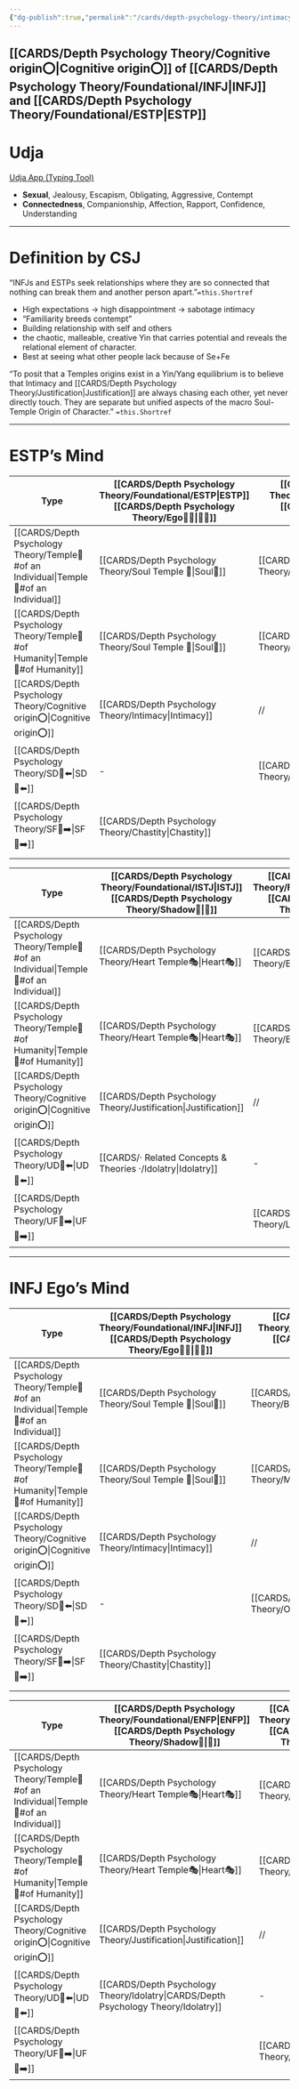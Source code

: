 ```yaml
---
{"dg-publish":true,"permalink":"/cards/depth-psychology-theory/intimacy/","created":"2022-12-31T17:35:54.658+01:00","updated":"2023-05-23T14:51:51.064+02:00"}
---
```


[[CARDS/Depth Psychology Theory/Cognitive origin⭕\|Cognitive origin⭕]] of [[CARDS/Depth Psychology Theory/Foundational/INFJ\|INFJ]] and [[CARDS/Depth Psychology Theory/Foundational/ESTP\|ESTP]] 
---
# Udja
[Udja App (Typing Tool)](https://www.udja.app/#/)
- **Sexual**, Jealousy, Escapism, Obligating, Aggressive, Contempt
- **Connectedness**, Companionship, Affection, Rapport, Confidence, Understanding
---
# Definition by CSJ

<div class="transclusion internal-embed is-loaded"><div class="markdown-embed">



“INFJs and ESTPs seek relationships where they are so connected that nothing can break them and another person apart.”`=this.Shortref` 

</div></div>

- High expectations → high disappointment → sabotage intimacy 
- “Familiarity breeds contempt”
- Building relationship with self and others 
- the chaotic, malleable, creative Yin that carries potential and reveals the relational element of character.
- Best at seeing what other people lack because of Se+Fe

<div class="transclusion internal-embed is-loaded"><div class="markdown-embed">



“To posit that a Temples origins exist in a Yin/Yang equilibrium is to believe that Intimacy and [[CARDS/Depth Psychology Theory/Justification\|Justification]] are always chasing each other, yet never directly touch. They are separate but unified aspects of the macro Soul-Temple Origin of Character.” `=this.Shortref` 

</div></div>

---
# ESTP’s Mind 

| Type             | [[CARDS/Depth Psychology Theory/Foundational/ESTP\|ESTP]]  [[CARDS/Depth Psychology Theory/Ego🙋‍♂️\|🙋‍♂️]] | [[CARDS/Depth Psychology Theory/Foundational/INFJ\|INFJ]]  [[CARDS/Depth Psychology Theory/Sub🤸\|🤸]] |
| -------------------- | ---------------------------- | -------------------------- |
| [[CARDS/Depth Psychology Theory/Temple🙏#of an Individual\|Temple🙏#of an Individual]]       | [[CARDS/Depth Psychology Theory/Soul Temple 👥\|Soul👥]]| [[CARDS/Depth Psychology Theory/Body Temple 🌳\|Mind⚒️]] |
| [[CARDS/Depth Psychology Theory/Temple🙏#of Humanity\|Temple🙏#of Humanity]]| [[CARDS/Depth Psychology Theory/Soul Temple 👥\|Soul👥]] | [[CARDS/Depth Psychology Theory/Mind Temple ⚒️\|Mind⚒️]] |
| [[CARDS/Depth Psychology Theory/Cognitive origin⭕\|Cognitive origin⭕]] | [[CARDS/Depth Psychology Theory/Intimacy\|Intimacy]]      | //                         |
| [[CARDS/Depth Psychology Theory/SD🤸⬅️\|SD🤸⬅️]]               |              -                | [[CARDS/Depth Psychology Theory/Objectification\|Objectification]]              |
| [[CARDS/Depth Psychology Theory/SF🤸➡️\|SF🤸➡️]]               |      [[CARDS/Depth Psychology Theory/Chastity\|Chastity]]           |           |
|                      |                              |                            |

| Type             | [[CARDS/Depth Psychology Theory/Foundational/ISTJ\|ISTJ]][[CARDS/Depth Psychology Theory/Shadow👤\|👤]]          | [[CARDS/Depth Psychology Theory/Foundational/ENFP\|ENFP]]  [[CARDS/Depth Psychology Theory/Superego👹\|👹]] |
| -------------------- | ---------------------------- | -------------------------- |
| [[CARDS/Depth Psychology Theory/Temple🙏#of an Individual\|Temple🙏#of an Individual]]      | [[CARDS/Depth Psychology Theory/Heart Temple🎭\|Heart🎭]]| [[CARDS/Depth Psychology Theory/Body Temple 🌳\|Body🌳]]|
| [[CARDS/Depth Psychology Theory/Temple🙏#of Humanity\|Temple🙏#of Humanity]] | [[CARDS/Depth Psychology Theory/Heart Temple🎭\|Heart🎭]]| [[CARDS/Depth Psychology Theory/Body Temple 🌳\|Body🌳]] |
| [[CARDS/Depth Psychology Theory/Cognitive origin⭕\|Cognitive origin⭕]] | [[CARDS/Depth Psychology Theory/Justification\|Justification]]     | //                         |
| [[CARDS/Depth Psychology Theory/UD👤⬅️\|UD👤⬅️]]               | [[CARDS/· Related Concepts & Theories ·/Idolatry\|Idolatry]]               |   -        |
| [[CARDS/Depth Psychology Theory/UF👤➡️\|UF👤➡️]]               |                        |   [[CARDS/Depth Psychology Theory/Lust\|Lust]]     |

---
# INFJ Ego’s Mind 

| Type             |  [[CARDS/Depth Psychology Theory/Foundational/INFJ\|INFJ]]  [[CARDS/Depth Psychology Theory/Ego🙋‍♂️\|🙋‍♂️]] | [[CARDS/Depth Psychology Theory/Foundational/ESTP\|ESTP]]  [[CARDS/Depth Psychology Theory/Sub🤸\|🤸]] |
| -------------------- | ---------------------------- | -------------------------- |
| [[CARDS/Depth Psychology Theory/Temple🙏#of an Individual\|Temple🙏#of an Individual]]        | [[CARDS/Depth Psychology Theory/Soul Temple 👥\|Soul👥]]| [[CARDS/Depth Psychology Theory/Body Temple 🌳\|Mind⚒️]] |
| [[CARDS/Depth Psychology Theory/Temple🙏#of Humanity\|Temple🙏#of Humanity]]| [[CARDS/Depth Psychology Theory/Soul Temple 👥\|Soul👥]] | [[CARDS/Depth Psychology Theory/Mind Temple ⚒️\|Mind⚒️]] |
| [[CARDS/Depth Psychology Theory/Cognitive origin⭕\|Cognitive origin⭕]] | [[CARDS/Depth Psychology Theory/Intimacy\|Intimacy]]      | //                         |
| [[CARDS/Depth Psychology Theory/SD🤸⬅️\|SD🤸⬅️]]               |              -                | [[CARDS/Depth Psychology Theory/Objectification\|Objectification]]              |
| [[CARDS/Depth Psychology Theory/SF🤸➡️\|SF🤸➡️]]               |   [[CARDS/Depth Psychology Theory/Chastity\|Chastity]]               |         |
|                      |                              |                            |

| Type                     | [[CARDS/Depth Psychology Theory/Foundational/ENFP\|ENFP]]  [[CARDS/Depth Psychology Theory/Shadow👤\|👤]]   | [[CARDS/Depth Psychology Theory/Foundational/ISTJ\|ISTJ]]  [[CARDS/Depth Psychology Theory/Superego👹\|👹]] |
| ------------------------ | ---------------------------- | ---------------------------- |
| [[CARDS/Depth Psychology Theory/Temple🙏#of an Individual\|Temple🙏#of an Individual]]     | [[CARDS/Depth Psychology Theory/Heart Temple🎭\|Heart🎭]] | [[CARDS/Depth Psychology Theory/Body Temple 🌳\|Body🌳]]   |
| [[CARDS/Depth Psychology Theory/Temple🙏#of Humanity\|Temple🙏#of Humanity]] | [[CARDS/Depth Psychology Theory/Heart Temple🎭\|Heart🎭]] | [[CARDS/Depth Psychology Theory/Body Temple 🌳\|Body🌳]]   |
| [[CARDS/Depth Psychology Theory/Cognitive origin⭕\|Cognitive origin⭕]]     | [[CARDS/Depth Psychology Theory/Justification\|Justification]]            | //                           |
| [[CARDS/Depth Psychology Theory/UD👤⬅️\|UD👤⬅️]]                   | [[CARDS/Depth Psychology Theory/Idolatry\|CARDS/Depth Psychology Theory/Idolatry]]                 | -                            |
| [[CARDS/Depth Psychology Theory/UF👤➡️\|UF👤➡️]]                   |                      |   [[CARDS/Depth Psychology Theory/Lust\|Lust]]                          |
